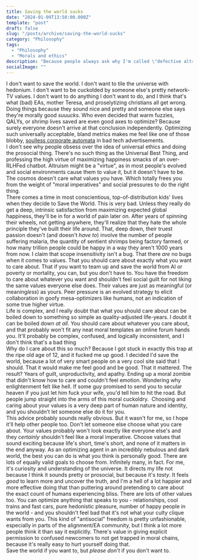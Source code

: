 ```yaml
---
title: Saving the world sucks
date: "2024-01-09T13:50:00.000Z"
template: "post"
draft: false
slug: "/posts/archive/saving-the-world-sucks"
category: "Philosophy"
tags:
  - "Philosophy"
  - "Morals and ethics"
description: "Because people always ask why I'm called \"defective altruism\""
socialImage: ""
---
```


I don't want to save the world. I don't want to tile the universe with hedonium. I don't want to be cuckolded by someone else's pretty network-TV values. I don't want to do anything I don't want to do, and I think that's what (bad) EAs, mother Teresa, and proselytizing christians all get wrong. Doing things because they sound nice and pretty and someone else says they're morally good *suuucks*. Who even decided that warm fuzzies, QALYs, or shrimp lives saved are even good axes to optimize? Because surely everyone doesn't arrive at that conclusion independently. Optimizing such universally acceptable, bland metrics makes me feel like one of those blobby, [soulless corporate automata](https://medium.com/@carson.gray.hall/puke-on-digital-parchment-the-globohomo-art-style-61f5f126f4a2) in bad tech advertisements.  
I don't see why people obsess over the idea of universal ethics and doing the prosocial thing. There's no such thing as the Universal Best Thing, and professing the high virtue of maximizing happiness smacks of an over-RLHFed chatbot. Altruism might be a "virtue", as in most people's evolved and social environments cause them to value it, but it doesn't have to be. The cosmos doesn't care what values you have. Which totally frees you from the weight of "moral imperatives" and social pressures to do the right thing.  
There comes a time in most conscientious, top-of-distribution kids' lives when they decide to Save the World. This is very bad. Unless they really do get a deep, intrinsic satisfaction from maximizing expected global happiness, they'll be in for a world of pain later on. After years of spinning their wheels, not getting anywhere, they'll realize that they hate the whole principle they've built their life around. That, deep down, their truest passion doesn't (and doesn't *have to*) involve the number of people suffering malaria, the quantity of sentient shrimps being factory farmed, or how many trillion people could be happy in a way they aren't 1000 years from now. I claim that scope insensitivity isn't a bug. That there *are* no bugs when it comes to values. That you should care about exactly what you want to care about. That if you want to team up and save the world from AI or poverty or mortality, you can, but you don't have to. You have the freedom to care about whatever you want and shouldn't feel social guilt for not liking the same values everyone else does. Their values are just as meaningful (or meaning*less*) as yours. Peer pressure is an evolved strategy to elicit collaboration in goofy mesa-optimizers like humans, not an indication of some true higher virtue.  
Life is complex, and I really doubt that what you should care about can be boiled down to something so simple as quality-adjusted life-years. I doubt it can be boiled down *at all*. You should care about whatever you care about, and that probably won't fit any neat moral templates an online forum hands you. It'll probably be complex, confused, and logically inconsistent, and I don't think that's a bad thing  
Why do I care about this so much? Because I got stuck in exactly this trap at the ripe old age of 12, and it fucked me up good. I decided I'd save the world, because a lot of very smart people on a very cool site said that I should. That it would make me feel good and be good. That it mattered. The result? Years of guilt, unproductivity, and apathy. Ending up a moral zombie that didn't know how to care and couldn't feel emotion. Wondering why enlightenment felt like hell. If some guy promised to send you to secular heaven if you just let him fuck your wife, you'd tell him to hit the road. But people jump straight into the arms of this moral cuckoldry.  Choosing and caring about your values is a very deep part of human nature and identity, and you shouldn't let someone else do it for you.  
This advice probably sounds really obvious. But it wasn't for me, so I hope it'll help other people too. Don't let someone else choose what you care about. Your values probably won't look exactly like everyone else's and they *certainly* shouldn't feel like a moral imperative. Choose values that sound exciting because life's short, time's short, and none of it matters in the end anyway. As an optimizing agent in an incredibly nebulous and dark world, the best you can do is what you think is personally good. There are lots of equally valid goals to choose from. Infinitely many, in fact. For me, it's curiosity and understanding of the universe. It directs my life not because I think it sounds pretty or prosocial, but because it's *tasty*. It feels *good* to learn more and uncover the truth, and I'm a hell of a lot happier and more effective doing that than puttering around pretending to care about the exact count of humans experiencing bliss. There are lots of other values too. You can optimize anything that speaks to you - relationships, cool trains and fast cars, pure hedonistic pleasure, number of happy people in the world - and you shouldn't feel bad that it's not what your culty clique wants from you. This kind of "antisocial" freedom is pretty unfashionable, especially in parts of the alignment/EA community, but I think a lot more people think it than say it explicitly. There's value in giving explicit permission to confused newcomers to not get trapped in moral chains, because it's really easy to hurt yourself doing that.  
Save the world if you want to, but *please don't* if you don't want to.
